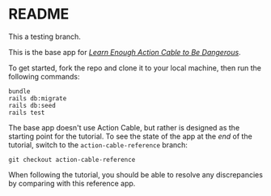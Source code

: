 # README

This a testing branch.

This is the base app for [*Learn Enough Action Cable to Be Dangerous*](https://www.learnenough.com/action-cable-tutorial).

To get started, fork the repo and clone it to your local machine, then run the following commands:

```
bundle
rails db:migrate
rails db:seed
rails test
```

The base app doesn't use Action Cable, but rather is designed as the starting point for the tutorial. To see the state of the app at the *end* of the tutorial, switch to the `action-cable-reference` branch:

```
git checkout action-cable-reference
```

When following the tutorial, you should be able to resolve any discrepancies by comparing with this reference app.
